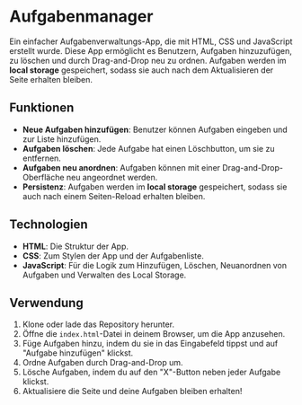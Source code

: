 # Aufgabenmanager

Ein einfacher Aufgabenverwaltungs-App, die mit HTML, CSS und JavaScript erstellt wurde. Diese App ermöglicht es Benutzern, Aufgaben hinzuzufügen, zu löschen und durch Drag-and-Drop neu zu ordnen. Aufgaben werden im **local storage** gespeichert, sodass sie auch nach dem Aktualisieren der Seite erhalten bleiben.

## Funktionen

- **Neue Aufgaben hinzufügen**: Benutzer können Aufgaben eingeben und zur Liste hinzufügen.
- **Aufgaben löschen**: Jede Aufgabe hat einen Löschbutton, um sie zu entfernen.
- **Aufgaben neu anordnen**: Aufgaben können mit einer Drag-and-Drop-Oberfläche neu angeordnet werden.
- **Persistenz**: Aufgaben werden im **local storage** gespeichert, sodass sie auch nach einem Seiten-Reload erhalten bleiben.

## Technologien

- **HTML**: Die Struktur der App.
- **CSS**: Zum Stylen der App und der Aufgabenliste.
- **JavaScript**: Für die Logik zum Hinzufügen, Löschen, Neuanordnen von Aufgaben und Verwalten des Local Storage.

## Verwendung

1. Klone oder lade das Repository herunter.
2. Öffne die `index.html`-Datei in deinem Browser, um die App anzusehen.
3. Füge Aufgaben hinzu, indem du sie in das Eingabefeld tippst und auf "Aufgabe hinzufügen" klickst.
4. Ordne Aufgaben durch Drag-and-Drop um.
5. Lösche Aufgaben, indem du auf den "X"-Button neben jeder Aufgabe klickst.
6. Aktualisiere die Seite und deine Aufgaben bleiben erhalten!
